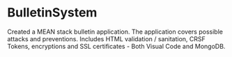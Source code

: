 # BulletinSystem
Created a MEAN stack bulletin application. The application covers possible attacks and preventions. Includes HTML validation / sanitation, CRSF Tokens, encryptions and SSL certificates - Both Visual Code and MongoDB.
